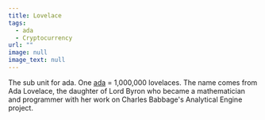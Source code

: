 ```yaml
---
title: Lovelace
tags:
  - ada
  - Cryptocurrency
url: ""
image: null
image_text: null
---
```


The sub unit for ada. One [ada](https://www.essentialcardano.io/glossary/ada) = 1,000,000 lovelaces. The name comes from Ada Lovelace, the daughter of Lord Byron who became a mathematician and programmer with her work on Charles Babbage's Analytical Engine project.
